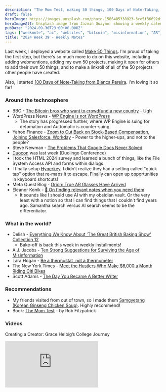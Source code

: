 ```yaml
---
description: "The Mom Test, making 50 things, 100 Days of Note-Taking, Crowdfunding a new country, WP Engine debacle, Duocon, Hyperkey, and surviving the misinformation age."
draft: false
heroImage: https://images.unsplash.com/photo-1506485338023-6ce5f36692df?ixlib=rb-4.0.3&ixid=M3wxMjA3fDB8MHxwaG90by1wYWdlfHx8fGVufDB8fHx8fA%3D%3D&auto=format&fit=crop&w=2370&q=80
heroImageAlt: Unsplash image from Jazmin Quaynor showing a weekly calendar
pubDate: "2024-09-30T23:00:00.000Z"
tags: ["weeknote", "ai", "websites", "bitcoin", "misinformation", "AR"]
title: "2024 Week 39 - Weekly Notes"
---
```


Last week, I deployed a website called [Make 50 Things](https://50things-nine.vercel.app/). I'm proud of taking the first step, but there's so much more to do on this website, including adding webmentions, adding my own 50 projects, making it open for others to add their own 50 things, and to make a linkroll of all of the 50 projects other people have created.

Also, I started [100 Days of Note-Taking from Bianca Pereira](https://biancapereira.gumroad.com/l/100-days-of-note-taking?sh_kit=5c7fe32bb8e2ee6c4a1e2d851eedb0864538daec53fcf4f4c87e734908375dcb). I'm loving it so far!

### Around the technosphere

- BBC - [The Bitcoin bros who want to crowdfund a new country](https://www.bbc.com/news/articles/cwyl171lyewo) - Ugh
- WordPress News - [WP Engine is not WordPress](https://wordpress.org/news/2024/09/wp-engine/)
  - The story has progressed further, where WP Engine is suing for defamation and Auttomatic is counter-suing.
- Yahoo Finance - [Zoom to Cut Back on Stock-Based Compensation, Joining Salesforce, Workday](https://finance.yahoo.com/news/zoom-cut-back-stock-based-200956939.html?utm_source=tldrnewsletter&guccounter=2) - Power to the higher-ups, and not to the people?
- Steve Newman - [The Problems That Google Docs Never Solved](https://amistrongeryet.substack.com/p/the-problem-with-google-docs)
- [Duocon](https://duocon.duolingo.com/) was last week (Duolingo Conference)
- I took the HTML 2024 survey and learned a bunch of things, like the File System Access API and forms within dialogs
- I finally setup [Hyperkey](https://hyperkey.app/). I didn't realize they had a setting called "quick tap" option that re-maps it to escape. Finally can open up opportunities in keyboard shortcuts!
- Meta Quest Blog - [Orion: True AR Glasses Have Arrived](https://www.meta.com/blog/quest/orion-ar-glasses-augmented-reality/)
- Eleanor Konik - [🌲 On finding relevant notes when you need them](https://www.eleanorkonik.com/p/on-finding-relevant-notes-when-you)
  - It sounds like I should use AI with my obsidian vault. Or the very least with a notion so that I can find things that I couldn't find years ago. Samantha search versus AI search seems to be the differentiator.

### What in the world?

- Delish - [Everything We Know About 'The Great British Baking Show' Collection 12](https://www.delish.com/food-news/a62283170/the-great-british-baking-show-bake-off-2024/)
  - Bake-off is back this week in weekly installments!
- A.J. Jacobs - [Ten Strong Suggestions for Surviving the Age of Misinformation](https://experimentalliving.substack.com/p/ten-strong-suggestions-for-surviving)
- Lara Hogan - [Be a thermostat, not a thermometer](https://larahogan.me/blog/be-a-thermostat-not-a-thermometer/)
- The New York Times - [Meet the Hustlers Who Make $6,000 a Month Riding Citi Bikes](https://www.nytimes.com/2024/09/19/nyregion/citi-bike-scam-nyc.html?unlocked_article_code=1.ME4._DGY.lUrB2ru1kbYu&smid=em-share)
- Scott Adams - [The Day You Became A Better Writer](https://dilbertblog.typepad.com/the_dilbert_blog/2007/06/the_day_you_bec.html)

### Recommendations

- My friends visited from out of town, so I made them [Samgyetang (Korean Ginseng Chicken Soup)](https://mykoreankitchen.com/samgyetang-korean-ginseng-chicken-soup/). Highly recommend!
- Book: [The Mom Test](https://hailpixel.gumroad.com/l/momtest) - by Rob Fitzpatrick

### Videos

Creating a Creator: Grace Helbig’s College Journey

<iframe
  class="aspect-video w-full my-2"
  src="https://www.youtube.com/embed/smCrUUvHVdo"
  title="Creating a Creator: Grace Helbig’s College Journey"
  frameborder="0"
  allow="accelerometer; autoplay; clipboard-write; encrypted-media; gyroscope; picture-in-picture; web-share"
  allowfullscreen></iframe>
